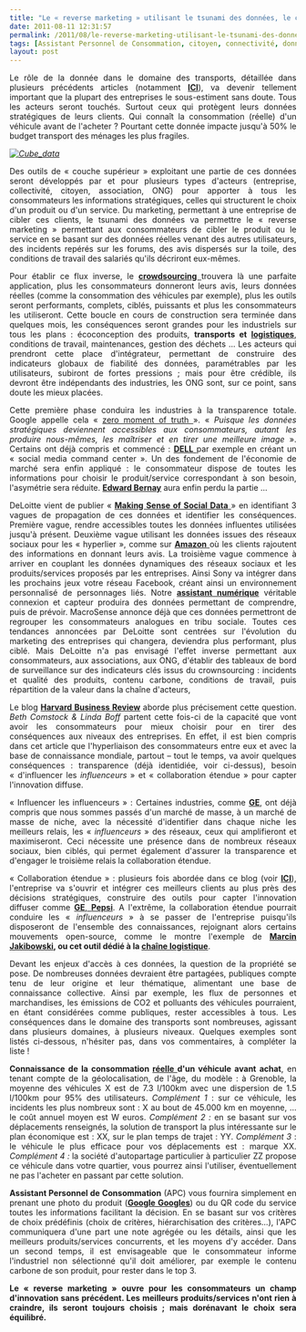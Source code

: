 ```yaml
---
title: "Le « reverse marketing » utilisant le tsunami des données, le consommateur reprend la main – quelles conséquences dans le domaine des transports ?"
date: 2011-08-11 12:31:57
permalink: /2011/08/le-reverse-marketing-utilisant-le-tsunami-des-donnees-le-consommateur-reprend-la-main-quelles-conseq.html
tags: [Assistant Personnel de Consommation, citoyen, connectivité, donnée data, données réelles, Efficacité énergétique, Energie, General Electric, google, internet, management de la mobilité, marchandises, marketing individualisé, open innovation, open source, partage de données, sousveillance, TED, véhicule propre]
layout: post
---
```


<p style="text-align: justify">Le rôle de la donnée dans le domaine des transports, détaillée dans plusieurs précédents articles (notamment <strong><a href="https://gabrielplassat.github.io/transportsdufutur/2010/09/metanote-tdf-7-la-donnee-enjeu-strategique-des-mobilites-multimodales-quelles-perspectives.html" target="_blank">ICI</a></strong>), va devenir tellement important que la plupart des entreprises le sous-estiment sans doute. Tous les acteurs seront touchés. Surtout ceux qui protègent leurs données stratégiques de leurs clients. Qui connaît la consommation (réelle) d'un véhicule avant de l'acheter ? Pourtant cette donnée impacte jusqu'à 50% le budget transport des ménages les plus fragiles.</p> <p style="text-align: justify"><em><a href="https://gabrielplassat.github.io/transportsdufutur/wp-content/uploads/sites/6/old/6a0120a66d2ad4970b0153909a8161970b-pi.jpg"><img alt="Cube_data" border="0" class="asset  asset-image at-xid-6a0120a66d2ad4970b0153909a8161970b image-full" src="/wp-content/uploads/sites/6/old/6a0120a66d2ad4970b0153909a8161970b-800wi.jpg" title="Cube_data" /></a> <br /> </em></p>  <!--more-->   <p style="text-align: justify">Des outils de « couche supérieur » exploitant une partie de ces données seront développés par et pour plusieurs types d'acteurs (entreprise, collectivité, citoyen, association, ONG) pour apporter à tous les consommateurs les informations stratégiques, celles qui structurent le choix d'un produit ou d'un service. Du marketing, permettant à une entreprise de cibler ces clients, le tsunami des données va permettre le « reverse marketing » permettant aux consommateurs de cibler le produit ou le service en se basant sur des données réelles venant des autres utilisateurs, des incidents repérés sur les forums, des avis dispersés sur la toile, des conditions de travail des salariés qu'ils décriront eux-mêmes.</p> <p style="text-align: justify">Pour établir ce flux inverse, le <strong><a href="http://fr.wikipedia.org/wiki/Crowdsourcing" target="_blank">crowdsourcing </a></strong>trouvera là une parfaite application, plus les consommateurs donneront leurs avis, leurs données réelles (comme la consommation des véhicules par exemple), plus les outils seront performants, complets, ciblés, puissants et plus les consommateurs les utiliseront. Cette boucle en cours de construction sera terminée dans quelques mois, les conséquences seront grandes pour les industriels sur tous les plans : écoconception des produits, <strong>transports et <a href="https://gabrielplassat.github.io/transportsdufutur/2010/04/supply-chain-meter-un-agregateur-dindicateur.html" target="_blank">logistiques</a></strong>, conditions de travail, maintenances, gestion des déchets ... Les acteurs qui prendront cette place d'intégrateur, permettant de construire des indicateurs globaux de fiabilité des données, paramétrables par les utilisateurs, subiront de fortes pressions ; mais pour être crédible, ils devront être indépendants des industries, les ONG sont, sur ce point, sans doute les mieux placées.</p> <p style="text-align: justify">Cette première phase conduira les industries à la transparence totale. Google appelle cela « <a href="http://knowledge.wharton.upenn.edu/article.cfm?articleid=2825">zero moment of truth </a>». « <em>Puisque les données stratégiques deviennent accessibles aux consommateurs, autant les produire nous-mêmes, les maîtriser et en tirer une meilleure image</em> ». Certains ont déjà compris et commencé : <a href="https://gabrielplassat.github.io/transportsdufutur/2010/12/social-media-listening-command-center.html" target="_blank"><strong>DELL</strong> </a>par exemple en créant un « social media command center ». Un des fondement de l'économie de marché sera enfin appliqué : le consommateur dispose de toutes les informations pour choisir le produit/service correspondant à son besoin, l'asymétrie sera réduite. <strong><a href="http://www.amazon.fr/Propaganda-Comment-manipuler-lopinion-democratie/dp/2355220018" target="_blank">Edward Bernay</a></strong> aura enfin perdu la partie …</p> <p style="text-align: justify">DeLoitte vient de publier « <a href="http://www.deloitte.com/view/en_US/us/Insights/Browse-by-Content-Type/deloitte-review/f7e9ceb3b2741310VgnVCM1000001a56f00aRCRD.htm" target="_blank"><strong>Making Sense of Social Data</strong> </a>» en identifiant 3 vagues de propagation de ces données et identifier les conséquences. Première vague, rendre accessibles toutes les données influentes utilisées jusqu'à présent. Deuxième vague utilisant les données issues des réseaux sociaux pour les « hyperlier », comme sur <a href="https://gabrielplassat.github.io/transportsdufutur/2011/08/lavenir-de-lenergie-dans-les-transports-amazon-energy-service.html" target="_blank"><strong>Amazon</strong> </a>où les clients rajoutent des informations en donnant leurs avis. La troisième vague commence à arriver en couplant les données dynamiques des réseaux sociaux et les produits/services proposés par les entreprises. Ainsi Sony va intégrer dans les prochains jeux votre réseau Facebook, créant ainsi un environnement personnalisé de personnages liés. Notre <strong><a href="https://gabrielplassat.github.io/transportsdufutur/2010/11/metanote-tdf-10-nous-etions-nous-sommes-et-nous-serons-des-cyborgs-lassistant-personnel-de-mobilite.html" target="_blank">assistant numérique</a></strong> véritable connexion et capteur produira des données permettant de comprendre, puis de prévoir. MacroSense annonce déjà que ces données permettront de regrouper les consommateurs analogues en tribu sociale. Toutes ces tendances annoncées par DeLoitte sont centrées sur l'évolution du marketing des entreprises qui changera, deviendra plus performant, plus ciblé. Mais DeLoitte n'a pas envisagé l'effet inverse permettant aux consommateurs, aux associations, aux ONG, d'établir des tableaux de bord de surveillance sur des indicateurs clés issus du crownsourcing : incidents et qualité des produits, contenu carbone, conditions de travail, puis répartition de la valeur dans la chaîne d'acteurs,</p> <p style="text-align: justify">Le blog <strong><a href="http://blogs.hbr.org/cs/2011/08/business_customers_are_digital.html">Harvard Business Review</a></strong> aborde plus précisement cette question. <em>Beth Comstock & Linda Boff</em> partent cette fois-ci de la capacité que vont avoir les consommateurs pour mieux choisir pour en tirer des conséquences aux niveaux des entreprises. En effet, il est bien compris dans cet article que l'hyperliaison des consommateurs entre eux et avec la base de connaissance mondiale, partout – tout le temps, va avoir quelques conséquences : transparence (déjà identidiée, voir ci-dessus), besoin « d'influencer les <em>influenceurs</em> » et « collaboration étendue » pour capter l'innovation diffuse.</p> <p style="text-align: justify">« Influencer les influenceurs » : Certaines industries, comme <strong><a href="https://gabrielplassat.github.io/transportsdufutur/2010/11/general-electric-se-prepare-a-devenir-le-leader-mondial-en-matiere-de-mobilite-electrique.html" target="_blank">GE</a></strong>, ont déjà compris que nous sommes passés d'un marché de masse, à un marché de masse de niche, avec la nécessité d'identifier dans chaque niche les meilleurs relais, les « <em>influenceurs</em> » des réseaux, ceux qui amplifieront et maximiseront. Ceci nécessite une présence dans de nombreux réseaux sociaux, bien ciblés, qui permet également d'assurer la transparence et d'engager le troisième relais la collaboration étendue.</p> <p style="text-align: justify">« Collaboration étendue » : plusieurs fois abordée dans ce blog (voir <strong><a href="https://gabrielplassat.github.io/transportsdufutur/2010/12/quand-le-citoyen-consommateur-devient-coproducteur-aujourdhui-des-disques-des-meubles-et-demain-.html" target="_blank">ICI</a></strong>), l'entreprise va s'ouvrir et intégrer ces meilleurs clients au plus près des décisions stratégiques, construire des outils pour capter l'innovation diffuser comme <a href="https://gabrielplassat.github.io/transportsdufutur/2010/11/innovation-collective-des-reseaux-a-laide-du-prive-quelles-consequences.html" target="_blank"><strong>GE</strong>, <strong>Pepsi</strong></a>. A l'extrême, la collaboration étendue pourrait conduire les « <em>influenceurs</em> » à se passer de l'entreprise puisqu'ils disposeront de l'ensemble des connaissances, rejoignant alors certains mouvements open-source, comme le montre l'exemple de <strong><a href="https://gabrielplassat.github.io/transportsdufutur/2011/05/ultra-low-cost-open-source-la-voie-.html" target="_blank">Marcin Jakibowski</a>, ou cet outil dédié à la <a href="https://gabrielplassat.github.io/transportsdufutur/2010/12/quand-la-chaine-logistique-devient-transparente.html" target="_blank">chaîne logistique</a></strong>.</p> <p style="text-align: justify">Devant les enjeux d'accès à ces données, la question de la propriété se pose. De nombreuses données devraient être partagées, publiques compte tenu de leur origine et leur thématique, alimentant une base de connaissance collective. Ainsi par exemple, les flux de personnes et marchandises, les émissions de CO2 et polluants des véhicules pourraient, en étant considérées comme publiques, rester accessibles à tous. Les conséquences dans le domaine des transports sont nombreuses, agissant dans plusieurs domaines, à plusieurs niveaux. Quelques exemples sont listés ci-dessous, n'hésiter pas, dans vos commentaires, à compléter la liste !</p> <p style="text-align: justify"><strong>Connaissance de la consommation <a href="https://gabrielplassat.github.io/transportsdufutur/2010/06/garmin-ecoroute-ce-nest-quun-debut-vers-plus-de-transparence.html" target="_blank">réelle </a>d'un véhicule avant achat</strong>, en tenant compte de la géolocalisation, de l'âge, du modèle : à Grenoble, la moyenne des véhicules X est de 7.3 l/100km avec une dispersion de 1.5 l/100km pour 95% des utilisateurs. <em>Complément 1</em> : sur ce véhicule, les incidents les plus nombreux sont : X au bout de 45.000 km en moyenne, … le coût annuel moyen est W euros. <em>Complément 2 :</em> en se basant sur vos déplacements renseignés, la solution de transport la plus intéressante sur le plan économique est : XX, sur le plan temps de trajet : YY. <em>Complément 3</em> : le véhicule le plus efficace pour vos déplacements est : marque XX. <em>Complément 4 :</em> la société d'autopartage particulier à particulier ZZ propose ce véhicule dans votre quartier, vous pourrez ainsi l'utiliser, éventuellement ne pas l'acheter en passant par cette solution.</p> <p style="text-align: justify"><strong>Assistant Personnel de Consommation</strong> (APC) vous fournira simplement en prenant une photo du produit (<strong><a href="https://gabrielplassat.github.io/transportsdufutur/2009/12/google-googles-comment-lacte-dachat-pourrait-etre-bouleverse.html" target="_blank">Google Googles</a></strong>) ou du QR code du service toutes les informations facilitant la décision. En se basant sur vos critères de choix prédéfinis (choix de critères, hiérarchisation des critères…), l'APC communiquera d'une part une note agrégée ou les détails, ainsi que les meilleurs produits/services concurrents, et les moyens d'y accéder. Dans un second temps, il est envisageable que le consommateur informe l'industriel non sélectionné qu'il doit améliorer, par exemple le contenu carbone de son produit, pour rester dans le top 3.</p> <p style="text-align: justify"><strong>Le « reverse marketing » ouvre pour les consommateurs un champ d'innovation sans précédent. Les meilleurs produits/services n'ont rien à craindre, ils seront toujours choisis ; mais dorénavant le choix sera équilibré.</strong></p>
